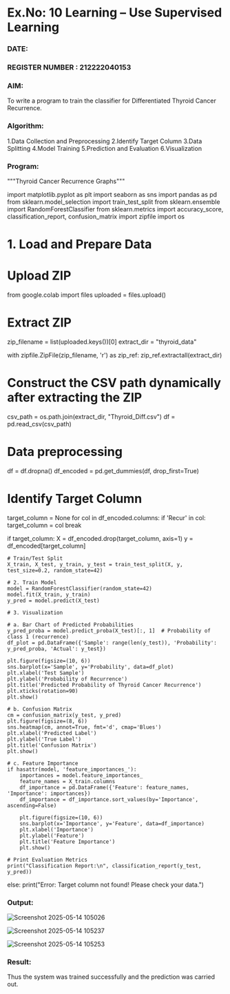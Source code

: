 # Ex.No: 10 Learning – Use Supervised Learning  
### DATE:                                                                            
### REGISTER NUMBER : 212222040153
### AIM: 
To write a program to train the classifier for Differentiated Thyroid Cancer Recurrence.
###  Algorithm:
1.Data Collection and Preprocessing
2.Identify Target Column
3.Data Splitting
4.Model Training
5.Prediction and Evaluation
6.Visualization

### Program:

"""Thyroid Cancer Recurrence Graphs"""

import matplotlib.pyplot as plt
import seaborn as sns
import pandas as pd
from sklearn.model_selection import train_test_split
from sklearn.ensemble import RandomForestClassifier
from sklearn.metrics import accuracy_score, classification_report, confusion_matrix
import zipfile
import os

# 1. Load and Prepare Data
# Upload ZIP
from google.colab import files
uploaded = files.upload()

# Extract ZIP
zip_filename = list(uploaded.keys())[0]
extract_dir = "thyroid_data"

with zipfile.ZipFile(zip_filename, 'r') as zip_ref:
    zip_ref.extractall(extract_dir)

# Construct the CSV path dynamically after extracting the ZIP
csv_path = os.path.join(extract_dir, "Thyroid_Diff.csv")
df = pd.read_csv(csv_path)

# Data preprocessing
df = df.dropna()
df_encoded = pd.get_dummies(df, drop_first=True)

# Identify Target Column
target_column = None
for col in df_encoded.columns:
    if 'Recur' in col:
        target_column = col
        break

if target_column:
    X = df_encoded.drop(target_column, axis=1)
    y = df_encoded[target_column]

    # Train/Test Split
    X_train, X_test, y_train, y_test = train_test_split(X, y, test_size=0.2, random_state=42)

    # 2. Train Model
    model = RandomForestClassifier(random_state=42)
    model.fit(X_train, y_train)
    y_pred = model.predict(X_test)

    # 3. Visualization

    # a. Bar Chart of Predicted Probabilities
    y_pred_proba = model.predict_proba(X_test)[:, 1]  # Probability of class 1 (recurrence)
    df_plot = pd.DataFrame({'Sample': range(len(y_test)), 'Probability': y_pred_proba, 'Actual': y_test})

    plt.figure(figsize=(10, 6))
    sns.barplot(x='Sample', y='Probability', data=df_plot)
    plt.xlabel('Test Sample')
    plt.ylabel('Probability of Recurrence')
    plt.title('Predicted Probability of Thyroid Cancer Recurrence')
    plt.xticks(rotation=90)
    plt.show()

    # b. Confusion Matrix
    cm = confusion_matrix(y_test, y_pred)
    plt.figure(figsize=(8, 6))
    sns.heatmap(cm, annot=True, fmt='d', cmap='Blues')
    plt.xlabel('Predicted Label')
    plt.ylabel('True Label')
    plt.title('Confusion Matrix')
    plt.show()

    # c. Feature Importance
    if hasattr(model, 'feature_importances_'):
        importances = model.feature_importances_
        feature_names = X_train.columns
        df_importance = pd.DataFrame({'Feature': feature_names, 'Importance': importances})
        df_importance = df_importance.sort_values(by='Importance', ascending=False)

        plt.figure(figsize=(10, 6))
        sns.barplot(x='Importance', y='Feature', data=df_importance)
        plt.xlabel('Importance')
        plt.ylabel('Feature')
        plt.title('Feature Importance')
        plt.show()

    # Print Evaluation Metrics
    print("Classification Report:\n", classification_report(y_test, y_pred))
else:
    print("Error: Target column not found! Please check your data.")


### Output:

![Screenshot 2025-05-14 105026](https://github.com/user-attachments/assets/a138580f-4268-45d2-a405-ee77a8ef3e2f)

![Screenshot 2025-05-14 105237](https://github.com/user-attachments/assets/75f4a464-1f2e-4e21-bb11-34a8d168f639)

![Screenshot 2025-05-14 105253](https://github.com/user-attachments/assets/7dc7aa35-300d-47e5-bd7d-22d9ac5123e0)


### Result:
Thus the system was trained successfully and the prediction was carried out.
